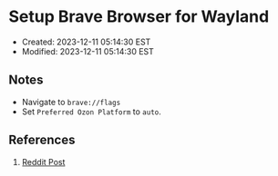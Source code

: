 # Setup Brave Browser for Wayland

- Created:  2023-12-11 05:14:30 EST
- Modified: 2023-12-11 05:14:30 EST

## Notes

- Navigate to `brave://flags`
- Set `Preferred Ozon Platform` to `auto`.

## References

1. [Reddit Post](https://www.reddit.com/r/unixporn/comments/18cg82w/what_web_browser_do_you_use_in_wayland/kcaijsq/?context=3&share_id=b9fU0IUUti3jHe5rfXxNt)
